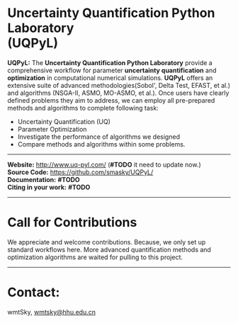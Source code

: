# Uncertainty Quantification Python Laboratory <br> (UQPyL)

**UQPyL:** The **Uncertainty Quantification Python Laboratory** provide a comprehensive workflow for parameter **uncertainty quantification** and **optimization** in computational numerical simulations. **UQPyL** offers an extensive suite of advanced methodologies(Sobol', Delta Test, EFAST, et al.) and algorithms (NSGA-II, ASMO, MO-ASMO, et al.). Once users have clearly defined problems they aim to address, we can employ all pre-prepared methods and algorithms to complete following task:
* Uncertainty Quantification (UQ)
* Parameter Optimization
* Investigate the performance of algorithms we designed
* Compare methods and algorithms within some problems. 
---

  **Website:** http://www.uq-pyl.com/ (**#TODO** it need to update now.) <br>
  **Source Code:** https://github.com/smasky/UQPyL/ <br> 
  **Documentation:** **#TODO** <br>
  **Citing in your work:** **#TODO** <br>

---
# Call for Contributions
We appreciate and welcome contributions. Because, we only set up standard workflows here. More advanced quantification methods and optimization algorithms are waited for pulling to this project.

---
# Contact:

wmtSky, <wmtsky@hhu.edu.cn> 






